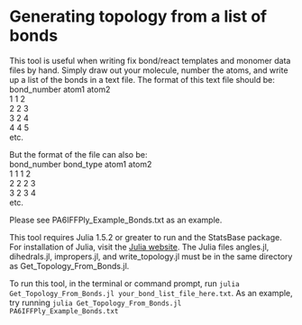 # Generating topology from a list of bonds
This tool is useful when writing fix bond/react templates and monomer data files by hand. Simply draw out your molecule, number the atoms, and write up a list of the bonds in a text file. 
The format of this text file should be:  
bond_number atom1 atom2  
1 1 2  
2 2 3  
3 2 4  
4 4 5  
etc. 

But the format of the file can also be:  
bond_number bond_type atom1 atom2  
1 1 1 2  
2 2 2 3  
3 2 3 4  
etc. 

Please see PA6IFFPly_Example_Bonds.txt as an example.

This tool requires Julia 1.5.2 or greater to run and the StatsBase package. For installation of Julia, visit the [Julia website](https://julialang.org/). The Julia files angles.jl, dihedrals.jl, impropers.jl, and write_topology.jl must be in the same directory as Get_Topology_From_Bonds.jl.

To run this tool, in the terminal or command prompt, run 
`julia Get_Topology_From_Bonds.jl your_bond_list_file_here.txt`. 
As an example, try running
`julia Get_Topology_From_Bonds.jl PA6IFFPly_Example_Bonds.txt`
